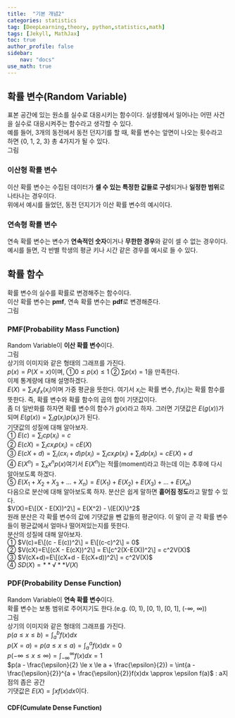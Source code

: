 ```yaml
---
title:  "기본 개념2"
categories: statistics
tag: [DeepLearning,theory, python,statistics,math]
tags: [Jekyll, MathJax]
toc: true
author_profile: false
sidebar:
    nav: "docs"
use_math: true
---
```


## 확률 변수(Random Variable)

표본 공간에 있는 원소를 실수로 대응시키는 함수이다. 실생활에서 일어나는 어떤 사건을 실수로 대응시켜주는 함수라고 생각할 수 있다.   
예를 들어, 3개의 동전에서 동전 던지기를 할 때, 확률 변수는 앞면이 나오는 횟수라고 하면 \{0, 1, 2, 3\} 총 4가지가 될 수 있다.   
그림   

### 이산형 확률 변수

이산 확률 변수는 수집된 데이터가 **셀 수 있는 특정한 값들로 구성**되거나 **일정한 범위**로 나타나는 경우이다.  
위에서 예시를 들었던, 동전 던지기가 이산 확률 변수의 예시이다.

### 연속형 확률 변수

연속 확률 변수는 변수가 **연속적인 숫자**이거나 **무한한 경우**와 같이 셀 수 없는 경우이다.   
예시를 들면, 각 반별 학생의 평균 키나 시간 같은 경우를 예시로 들 수 있다.   

## 확률 함수

확률 변수의 실수를 확률로 변경해주는 함수이다.   
이산 확률 변수는 **pmf**, 연속 확률 변수는 **pdf**로 변경해준다.    
그림

### PMF(Probability Mass Function)

Random Variable이 **이산 확률 변수**이다.    
그림   
상기의 이미지와 같은 형태의 그래프를 가진다.   
$p(x) = P(X=x)$이며, ①$0 \le p(x) \le 1$ ② $\sum p(x) = 1$을 만족한다.   
이제 통계량에 대해 설명하겠다.   
$E(X)=\sum_{i}x_if_x(x_i)$이며 가중 평균을 뜻한다. 여기서 $x_i$는 확률 변수, $f(x_i)$는 확률 함수를 뜻한다. 즉, 확률 변수와 확률 함수의 곱의 합이 기댓값이다.   
좀 더 일반화를 하자면 확률 변수의 함수가 $g(x)$라고 하자. 그러면 기댓값은 $E(g(x))$가 되며 $E(g(x))=\sum_{i}g(x_i)p(x_i)$가 된다.   
기댓값의 성질에 대해 알아보자.   
① $E(c)=\sum_{i}cp(x_i) = c$   
② $E(cX)=\sum_{i}cx_ip(x_i) = cE(X)$   
③ $E(cX+d)=\sum_{i}(cx_i+d)p(x_i) = \sum_{i}cx_ip(x_i) + \sum_{i}dp(x_i) = cE(X) + d$   
④ $E(X^n) = \sum_{x}x^np(x)$여기서 $E(X^n)$는 적률(moment)라고 하는데 이는 추후에 다시 알아보도록 하겠다.   
⑤ $E(X_1+X_2+X_3+...+X_n) = E(X_1)+E(X_2)+E(X_3)+...+E(X_n)$   
다음으로 분산에 대해 알아보도록 하자. 분산은 쉽게 말하면 **흩어짐 정도**라고 말할 수 있다.   
$V(X)=E\[(X - E(X))^2\] = E(X^2) - \(E(X)\)^2$   
원래 분산은 각 확률 변수의 값에 기댓값을 뺀 값들의 평균이다. 이 말이 곧 각 확률 변수들이 평균값에서 얼마나 떨어져있는지를 뜻한다.   
분산의 성질에 대해 알아보자.   
① $V(c)=E\[(c - E(c))^2\] = E\[(c-c)^2\] = 0$   
② $V(cX)=E\[(cX - E(cX))^2\] = E\[c^2(X-E(X))^2\] = c^2V(X)$   
③ $V(cX+d)=E\[(cX+d - E(cX+d))^2\] = c^2V(X)$   
④ $SD(X)=**√**V(X)$

### PDF(Probability Dense Function)

Random Variable이 **연속 확률 변수**이다.   
확률 변수는 보통 범위로 주어지기도 한다.(e.g. (0, 1), [0, 1), [0, 1], (-$\infty$, $\infty$))   
그림   
상기의 이미지와 같은 형태의 그래프를 가진다.   
$p(a \le x \le b)=\int_{a}^{b} f(x) dx$   
$p(X=a)=p(a \le x \le a) = \int_{a}^{a}f(x)dx = 0$    
$p(-\infty \le x \le \infty) = \int_{-\infty}^{\infty}f(x)dx = 1$   
$p(a - \frac{\epsilon}{2} \le x \le a + \frac{\epsilon}{2}) = \int{a - \frac{\epsilon}{2}}^{a + \frac{\epsilon}{2}}f(x)dx \approx \epsilon f(a)$ : a지점의 좁은 공간   
기댓값은 $E(X)=\int xf(x)dx$이다.   

#### CDF(Cumulate Dense Function)

 
